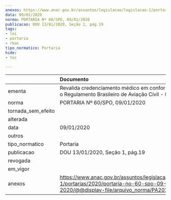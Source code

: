 ```yaml
---
anexos: https://www.anac.gov.br/assuntos/legislacao/legislacao-1/portarias/2020/portaria-no-60-spo-09-01-2020/@@display-file/arquivo_norma/PA2020-0060.pdf
data: 09/01/2020
norma: PORTARIA Nº 60/SPO, 09/01/2020
publicacao: DOU 13/01/2020, Seção 1, pág.19
tags:
- lei
- portaria
- rbac
tipo_normatico: Portaria
hide: 
- toc 
 
---
```


|                    | Documento                                                                                                                                          |
|:-------------------|:---------------------------------------------------------------------------------------------------------------------------------------------------|
| ementa             | Revalida credenciamento médico em conformidade com o Regulamento Brasileiro de Aviação Civil - RBAC nº 67.                                         |
| norma              | PORTARIA Nº 60/SPO, 09/01/2020                                                                                                                     |
| tornada_sem_efeito |                                                                                                                                                    |
| alterada           |                                                                                                                                                    |
| data               | 09/01/2020                                                                                                                                         |
| outros             |                                                                                                                                                    |
| tipo_normatico     | Portaria                                                                                                                                           |
| publicacao         | DOU 13/01/2020, Seção 1, pág.19                                                                                                                    |
| revogada           |                                                                                                                                                    |
| em_vigor           |                                                                                                                                                    |
| anexos             | https://www.anac.gov.br/assuntos/legislacao/legislacao-1/portarias/2020/portaria-no-60-spo-09-01-2020/@@display-file/arquivo_norma/PA2020-0060.pdf |